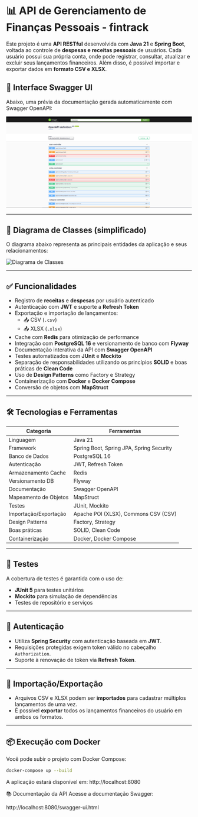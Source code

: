 # 📊 API de Gerenciamento de Finanças Pessoais - fintrack

Este projeto é uma **API RESTful** desenvolvida com **Java 21** e **Spring Boot**, voltada ao controle de **despesas e receitas pessoais** de usuários. Cada usuário possui sua própria conta, onde pode registrar, consultar, atualizar e excluir seus lançamentos financeiros. Além disso, é possível importar e exportar dados em **formato CSV e XLSX**.

## 🔎 Interface Swagger UI

Abaixo, uma prévia da documentação gerada automaticamente com Swagger OpenAPI:

![Swagger UI](docs/swagger-ui.png)

---

## 📘 Diagrama de Classes (simplificado)

O diagrama abaixo representa as principais entidades da aplicação e seus relacionamentos:

![Diagrama de Classes](docs/diagrama-classes.png)

---

## ✅ Funcionalidades

- Registro de **receitas** e **despesas** por usuário autenticado
- Autenticação com **JWT** e suporte a **Refresh Token**
- Exportação e importação de lançamentos:
  - 📤 CSV (`.csv`)
  - 📤 XLSX (`.xlsx`)
- Cache com **Redis** para otimização de performance
- Integração com **PostgreSQL 16** e versionamento de banco com **Flyway**
- Documentação interativa da API com **Swagger OpenAPI**
- Testes automatizados com **JUnit** e **Mockito**
- Separação de responsabilidades utilizando os princípios **SOLID** e boas práticas de **Clean Code**
- Uso de **Design Patterns** como Factory e Strategy
- Containerização com **Docker** e **Docker Compose**
- Conversão de objetos com **MapStruct**

---

## 🛠️ Tecnologias e Ferramentas

| Categoria             | Ferramentas                                               |
|-----------------------|-----------------------------------------------------------|
| Linguagem             | Java 21                                                   |
| Framework             | Spring Boot, Spring JPA, Spring Security                  |
| Banco de Dados        | PostgreSQL 16                                             |
| Autenticação          | JWT, Refresh Token                                        |
| Armazenamento Cache   | Redis                                                     |
| Versionamento DB      | Flyway                                                    |
| Documentação          | Swagger OpenAPI                                           |
| Mapeamento de Objetos | MapStruct                                                 |
| Testes                | JUnit, Mockito                                            |
| Importação/Exportação| Apache POI (XLSX), Commons CSV (CSV)                      |
| Design Patterns       | Factory, Strategy                                         |
| Boas práticas         | SOLID, Clean Code                                         |
| Containerização       | Docker, Docker Compose                                   |

---

## 🧪 Testes

A cobertura de testes é garantida com o uso de:
- **JUnit 5** para testes unitários
- **Mockito** para simulação de dependências
- Testes de repositório e serviços

---

## 🔐 Autenticação

- Utiliza **Spring Security** com autenticação baseada em **JWT**.
- Requisições protegidas exigem token válido no cabeçalho `Authorization`.
- Suporte à renovação de token via **Refresh Token**.

---

## 🔄 Importação/Exportação

- Arquivos CSV e XLSX podem ser **importados** para cadastrar múltiplos lançamentos de uma vez.
- É possível **exportar** todos os lançamentos financeiros do usuário em ambos os formatos.

---

## 📦 Execução com Docker

Você pode subir o projeto com Docker Compose:

```bash
docker-compose up --build
```

A aplicação estará disponível em: http://localhost:8080

📚 Documentação da API
Acesse a documentação Swagger:

http://localhost:8080/swagger-ui.html
